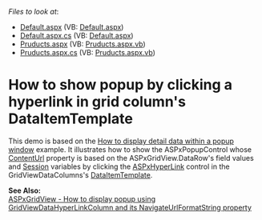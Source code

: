 <!-- default file list -->
*Files to look at*:

* [Default.aspx](./CS/WebSite/Default.aspx) (VB: [Default.aspx](./VB/WebSite/Default.aspx))
* [Default.aspx.cs](./CS/WebSite/Default.aspx.cs) (VB: [Default.aspx](./VB/WebSite/Default.aspx))
* [Pruducts.aspx](./CS/WebSite/Pruducts.aspx) (VB: [Pruducts.aspx.vb](./VB/WebSite/Pruducts.aspx.vb))
* [Pruducts.aspx.cs](./CS/WebSite/Pruducts.aspx.cs) (VB: [Pruducts.aspx.vb](./VB/WebSite/Pruducts.aspx.vb))
<!-- default file list end -->
# How to show popup by clicking a hyperlink in grid column's DataItemTemplate


<p>This demo is based on the <a href="https://www.devexpress.com/Support/Center/p/e2193">How to display detail data within a popup window</a> example. It illustrates how to show the ASPxPopupControl whose <a href="http://documentation.devexpress.com/#AspNet/DevExpressWebASPxPopupControlASPxPopupControl_ContentUrltopic">ContentUrl</a> property is based on the ASPxGridView.DataRow's field values and <a href="http://msdn.microsoft.com/en-us/library/ms972429.aspx">Session</a> variables by clicking the <a href="http://documentation.devexpress.com/#AspNet/clsDevExpressWebASPxEditorsASPxHyperLinktopic">ASPxHyperLink</a> control in the GridViewDataColumns's <a href="http://documentation.devexpress.com/#AspNet/DevExpressWebASPxGridViewGridViewDataColumn_DataItemTemplatetopic">DataItemTemplate</a>.</p>
<p><strong>See Also:</strong><br> <a href="https://www.devexpress.com/Support/Center/p/E2193">ASPxGridView - How to display popup using GridViewDataHyperLinkColumn and its NavigateUrlFormatString property</a></p>

<br/>



